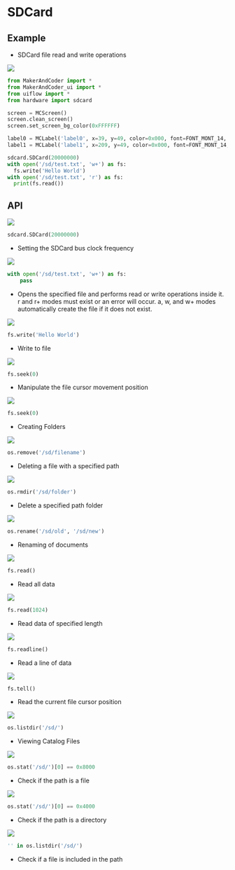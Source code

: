 # SDCard

## Example

- SDCard file read and write operations

<img class="blockly_svg" src="https://makerandcoder.com/MCLab/blockly/hardwares/sdcard/uiflow_block_sd_file_example.svg"> 

```python
from MakerAndCoder import *
from MakerAndCoder_ui import *
from uiflow import *
from hardware import sdcard

screen = MCScreen()
screen.clean_screen()
screen.set_screen_bg_color(0xFFFFFF)

label0 = MCLabel('label0', x=39, y=49, color=0x000, font=FONT_MONT_14, parent=None)
label1 = MCLabel('label1', x=209, y=49, color=0x000, font=FONT_MONT_14, parent=None)

sdcard.SDCard(20000000)
with open('/sd/test.txt', 'w+') as fs:
  fs.write('Hello World')
with open('/sd/test.txt', 'r') as fs:
  print(fs.read())
```

## API

<img class="blockly_svg" src="https://makerandcoder.com/MCLab/blockly/hardwares/sdcard/uiflow_block_sd_init_clock.svg"> 


```python
sdcard.SDCard(20000000)
```

- Setting the SDCard bus clock frequency


<img class="blockly_svg" src="https://makerandcoder.com/MCLab/blockly/hardwares/sdcard/uiflow_block_sd_file_open.svg"> 


```python
with open('/sd/test.txt', 'w+') as fs:
    pass

```

- Opens the specified file and performs read or write operations inside it. r and r+ modes must exist or an error will occur. a, w, and w+ modes automatically create the file if it does not exist.


<img class="blockly_svg" src="https://makerandcoder.com/MCLab/blockly/hardwares/sdcard/uiflow_block_sd_file_write.svg"> 


```python
fs.write('Hello World')
```

- Write to file


<img class="blockly_svg" src="https://makerandcoder.com/MCLab/blockly/hardwares/sdcard/uiflow_block_sd_file_seek.svg"> 


```python
fs.seek(0)
```

- Manipulate the file cursor movement position


<img class="blockly_svg" src="https://makerandcoder.com/MCLab/blockly/hardwares/sdcard/uiflow_block_sd_mkdir.svg"> 


```python
fs.seek(0)
```

- Creating Folders

<img class="blockly_svg" src="https://makerandcoder.com/MCLab/blockly/hardwares/sdcard/uiflow_block_sd_remove.svg"> 


```python
os.remove('/sd/filename')
```

- Deleting a file with a specified path


<img class="blockly_svg" src="https://makerandcoder.com/MCLab/blockly/hardwares/sdcard/uiflow_block_sd_rmdir.svg"> 


```python
os.rmdir('/sd/folder')
```

- Delete a specified path folder


<img class="blockly_svg" src="https://makerandcoder.com/MCLab/blockly/hardwares/sdcard/uiflow_block_sd_rename.svg"> 


```python
os.rename('/sd/old', '/sd/new')
```

- Renaming of documents

<img class="blockly_svg" src="https://makerandcoder.com/MCLab/blockly/hardwares/sdcard/uiflow_block_sd_file_read_all.svg"> 


```python
fs.read()
```

- Read all data

<img class="blockly_svg" src="https://makerandcoder.com/MCLab/blockly/hardwares/sdcard/uiflow_block_sd_file_read_bytes.svg"> 


```python
fs.read(1024)
```

- Read data of specified length

<img class="blockly_svg" src="https://makerandcoder.com/MCLab/blockly/hardwares/sdcard/uiflow_block_sd_file_read_line.svg"> 


```python
fs.readline()
```

- Read a line of data


<img class="blockly_svg" src="https://makerandcoder.com/MCLab/blockly/hardwares/sdcard/uiflow_block_sd_file_get_seek.svg"> 


```python
fs.tell()
```

- Read the current file cursor position


<img class="blockly_svg" src="https://makerandcoder.com/MCLab/blockly/hardwares/sdcard/uiflow_block_sd_listdir.svg"> 


```python
os.listdir('/sd/')
```

- Viewing Catalog Files

<img class="blockly_svg" src="https://makerandcoder.com/MCLab/blockly/hardwares/sdcard/uiflow_block_sd_is_file.svg"> 


```python
os.stat('/sd/')[0] == 0x8000
```

- Check if the path is a file

<img class="blockly_svg" src="https://makerandcoder.com/MCLab/blockly/hardwares/sdcard/uiflow_block_sd_is_directory.svg"> 


```python
os.stat('/sd/')[0] == 0x4000
```

- Check if the path is a directory


<img class="blockly_svg" src="https://makerandcoder.com/MCLab/blockly/hardwares/sdcard/uiflow_block_sd_file_exist.svg"> 


```python
'' in os.listdir('/sd/')
```

- Check if a file is included in the path

